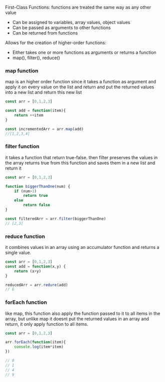 
First-Class Functions:
functions are treated the same way as any other value
- Can be assigned to variables, array values, object values
- Can be passed as arguments to other functions
- Can be returned from functions

Allows for the creation of higher-order functions:
- Either takes one or more functions as arguments or returns a function
- map(), filter(), reduce()


### map function
map is an higher order function since it takes a function as argument and apply it on every value on the list and return and put the returned values into a new list and return this new list

```js
const arr = [0,1,2,3]

const add = function(item){
    return ++item
}

const incrementedArr = arr.map(add)
//[1,2,3,4]
```


### filter function
it takes a function that return true-false. then filter preserves the values in the array returns true from this function and saves them in a new list and return it

```js
const arr = [0,1,2,3]

function biggerThanOne(num) {
    if (num>1)
        return true
    else
        return false
}

const filteredArr = arr.filter(biggerThanOne)
// [2,3]
```

### reduce function
it combines values in an array using an accumulator function and returns a single value.

```js
const arr = [0,1,2,3]
const add = function(x,y) {
    return (x+y)
}

reducedArr = arr.redure(add)
// 6
```

### forEach function
like map, this function also apply the function passed to it to all items in the array, but unlike map it doesnt put the returned values in an array and return, it only apply function to all items.

```js
const arr = [0,1,2,3]

arr.forEach(function(item){
    console.log(item*item)
})

// 0 
// 1
// 4
// 9
```